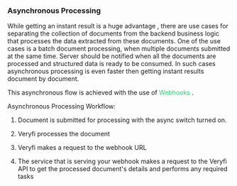 <h3 className="h3-title">Asynchronous Processing</h3> 

<p className="p-text">While getting an instant result is a huge advantage , there are use cases for separating the collection of documents from the backend business logic that processes the data extracted from these documents. One of the use cases is a batch document processing, when multiple documents submitted at the same time. Server should be notified when all the documents are processed and structured data is ready to be consumed. In such cases asynchronous processing is even faster then getting instant results document by document.</p>

<p className="p-text">This asynchronous flow is achieved with the use of <span style="color: #22CF6D"> Webhooks </span>.</p>

<p className="p-text"> Asynchronous Processing Workflow: </p>

1. <p className="p-text"> Document is submitted for processing with the async switch turned on.</p>
2. <p className="p-text">Veryfi processes the document</p>
3. <p className="p-text">Veryfi makes a request to the webhook URL</p>
4. <p className="p-text">The service that is serving your webhook makes a request to the Veryfi API to get the processed document's details and performs any required tasks</p>
